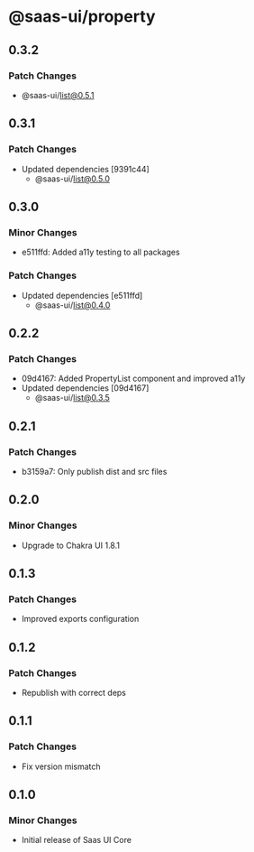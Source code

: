 # @saas-ui/property

## 0.3.2

### Patch Changes

- @saas-ui/list@0.5.1

## 0.3.1

### Patch Changes

- Updated dependencies [9391c44]
  - @saas-ui/list@0.5.0

## 0.3.0

### Minor Changes

- e511ffd: Added a11y testing to all packages

### Patch Changes

- Updated dependencies [e511ffd]
  - @saas-ui/list@0.4.0

## 0.2.2

### Patch Changes

- 09d4167: Added PropertyList component and improved a11y
- Updated dependencies [09d4167]
  - @saas-ui/list@0.3.5

## 0.2.1

### Patch Changes

- b3159a7: Only publish dist and src files

## 0.2.0

### Minor Changes

- Upgrade to Chakra UI 1.8.1

## 0.1.3

### Patch Changes

- Improved exports configuration

## 0.1.2

### Patch Changes

- Republish with correct deps

## 0.1.1

### Patch Changes

- Fix version mismatch

## 0.1.0

### Minor Changes

- Initial release of Saas UI Core
